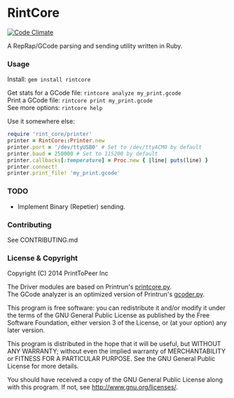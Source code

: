 # RintCore

[![Code Climate](https://codeclimate.com/github/KazW/RintCore.png)](https://codeclimate.com/github/KazW/RintCore)

A RepRap/GCode parsing and sending utility written in Ruby.

### Usage
Install: ```gem install rintcore```

Get stats for a GCode file: ```rintcore analyze my_print.gcode```  
Print a GCode file: ```rintcore print my_print.gcode```  
See more options: ```rintcore help```  

Use it somewhere else:
```ruby
require 'rint_core/printer'
printer = RintCore::Printer.new
printer.port = '/dev/ttyUSB0' # Set to /dev/ttyACM0 by default
printer.baud = 250000 # Set to 115200 by default
printer.callbacks[:temperature] = Proc.new { |line| puts(line) }
printer.connect!
printer.print_file! 'my_print.gcode'
```

### TODO
* Implement Binary (Repetier) sending.

### Contributing
See CONTRIBUTING.md

### License & Copyright

Copyright (C) 2014 PrintToPeer Inc

The Driver modules are based on Printrun's [printcore.py](https://github.com/kliment/Printrun/blob/master/printcore.py).  
The GCode analyzer is an optimized version of Printrun's
[gcoder.py](https://github.com/kliment/Printrun/blob/master/gcoder.py).

This program is free software: you can redistribute it and/or modify
it under the terms of the GNU General Public License as
published by the Free Software Foundation, either version 3 of the License,
or (at your option) any later version.

This program is distributed in the hope that it will be useful,
but WITHOUT ANY WARRANTY; without even the implied warranty of
MERCHANTABILITY or FITNESS FOR A PARTICULAR PURPOSE.  See the
GNU General Public License for more details.

You should have received a copy of the GNU General Public License
along with this program.  If not, see <http://www.gnu.org/licenses/>.

